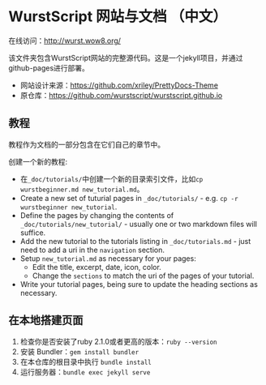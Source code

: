 # WurstScript 网站与文档 （中文）

在线访问：http://wurst.wow8.org/

该文件夹包含WurstScript网站的完整源代码。这是一个jekyll项目，并通过github-pages进行部署。

* 网站设计来源：https://github.com/xriley/PrettyDocs-Theme
* 原仓库：https://github.com/wurstscript/wurstscript.github.io

## 教程

教程作为文档的一部分包含在它们自己的章节中。

创建一个新的教程:

* 在`_doc/tutorials/`中创建一个新的目录索引文件，比如`cp wurstbeginner.md new_tutorial.md`。
* Create a new set of tuturial pages in `_doc/tutorials/` - e.g. `cp -r wurstbeginner new_tutorial`.
* Define the pages by changing the contents of `_doc/tutorials/new_tutorial/` - usually one or two markdown files will suffice.
* Add the new tutorial to the tutorials listing in `_doc/tutorials.md` - just need to add a uri in the `navigation` section.
* Setup `new_tutorial.md` as necessary for your pages:
    - Edit the title, excerpt, date, icon, color.
    - Change the `sections` to match the uri of the pages of your tutorial.
* Write your tutorial pages, being sure to update the heading sections as necessary.

## 在本地搭建页面

1. 检查你是否安装了ruby 2.1.0或者更高的版本：`ruby --version`
2. 安装 Bundler：`gem install bundler`
3. 在本仓库的根目录中执行 `bundle install`
4. 运行服务器：`bundle exec jekyll serve`

